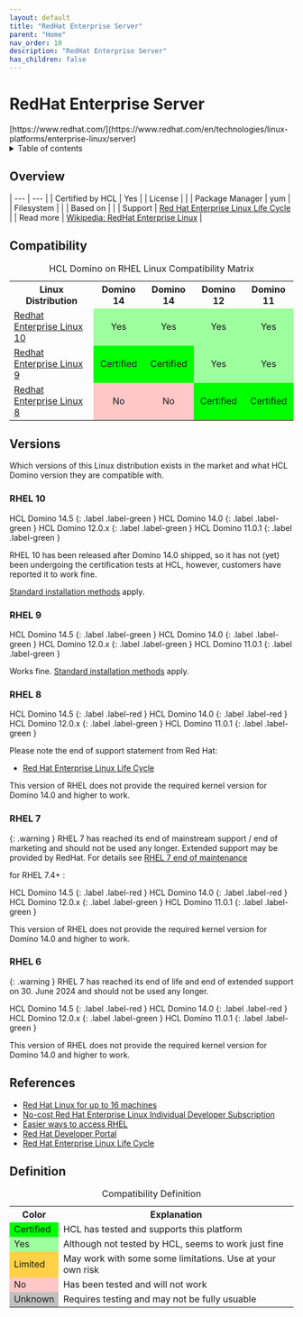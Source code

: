 ```yaml
---
layout: default
title: "RedHat Enterprise Server"
parent: "Home"
nav_order: 10
description: "RedHat Enterprise Server"
has_children: false
---
```

<h1>RedHat Enterprise Server</h1>
[https://www.redhat.com/](https://www.redhat.com/en/technologies/linux-platforms/enterprise-linux/server)

<details close markdown="block">
  <summary>
    Table of contents
  </summary>
  {: .text-delta }
1. TOC
{:toc}
</details>

## Overview

| --- | --- |
| Certified by HCL | Yes |
| License         |    |
| Package Manager | yum |
| Filesystem      |    |
| Based on        |    |
| Support         | [Red Hat Enterprise Linux Life Cycle](https://access.redhat.com/support/policy/updates/errata#Extended_Life_Cycle_Phase) |
| Read more       | [Wikipedia: RedHat Enterprise Linux](https://en.wikipedia.org/wiki/Red_Hat_Enterprise_Linux) |

## Compatibility

<table>
  <caption>HCL Domino on RHEL Linux Compatibility Matrix</caption>
  <tbody>
    <tr>
      <th>Linux Distribution</th>
      <th>Domino 14</th>
      <th>Domino 14</th>
      <th>Domino 12</th>
      <th>Domino 11</th>
    </tr>
    <tr>
      <td><a href="#rhel-10">Redhat Enterprise Linux 10</a></td>
      <td style="background:#9EFF9E;text-align:center;" >Yes</td>
      <td style="background:#9EFF9E;text-align:center;" >Yes</td>
      <td style="background:#9EFF9E;text-align:center;" >Yes</td>
      <td style="background:#9EFF9E;text-align:center;" >Yes</td>
    </tr>
    <tr>
      <td><a href="#rhel-9">Redhat Enterprise Linux 9</a></td>
      <td style="background:#00FF00;text-align:center;" >Certified</td>
      <td style="background:#00FF00;text-align:center;" >Certified</td>
      <td style="background:#9EFF9E;text-align:center;" >Yes</td>
      <td style="background:#9EFF9E;text-align:center;" >Yes</td>
    </tr>
    <tr>
      <td><a href="#rhel-8">Redhat Enterprise Linux 8</a></td>
      <td style="background:#FFC7C7;text-align:center;" >No</td>
      <td style="background:#FFC7C7;text-align:center;" >No</td>
      <td style="background:#00FF00;text-align:center;" >Certified</td>
      <td style="background:#00FF00;text-align:center;" >Certified</td>
    </tr>
  </tbody>
</table>

## Versions
Which versions of this Linux distribution exists in the market and what HCL Domino version they are compatible with.

### RHEL 10

HCL Domino 14.5
{: .label .label-green }
HCL Domino 14.0
{: .label .label-green }
HCL Domino 12.0.x
{: .label .label-green }
HCL Domino 11.0.1
{: .label .label-green }

RHEL 10 has been released after Domino 14.0 shipped, so it has not (yet) been undergoing the certification tests at HCL, however, customers have reported it to work fine.

[Standard installation methods](../installation.md) apply.

### RHEL 9
HCL Domino 14.5
{: .label .label-green }
HCL Domino 14.0
{: .label .label-green }
HCL Domino 12.0.x
{: .label .label-green }
HCL Domino 11.0.1
{: .label .label-green }

Works fine. [Standard installation methods](../installation.md) apply.

### RHEL 8
HCL Domino 14.5
{: .label .label-red }
HCL Domino 14.0
{: .label .label-red }
HCL Domino 12.0.x
{: .label .label-green }
HCL Domino 11.0.1
{: .label .label-green }

Please note the end of support statement from Red Hat:
* [Red Hat Enterprise Linux Life Cycle](https://access.redhat.com/support/policy/updates/errata#Extended_Life_Cycle_Phase)

This version of RHEL does not provide the required kernel version for Domino 14.0 and higher to work.

### RHEL 7

{: .warning }
RHEL 7 has reached its end of mainstream support / end of marketing and should not be used any longer. Extended support may be provided by RedHat. For details see [RHEL 7 end of maintenance](https://www.redhat.com/en/technologies/linux-platforms/enterprise-linux/rhel-7-end-of-maintenance)

for RHEL 7.4+ :

HCL Domino 14.5
{: .label .label-red }
HCL Domino 14.0
{: .label .label-red }
HCL Domino 12.0.x
{: .label .label-green }
HCL Domino 11.0.1
{: .label .label-green }

This version of RHEL does not provide the required kernel version for Domino 14.0 and higher to work.

### RHEL 6
{: .warning }
RHEL 7 has reached its end of life and end of extended support on 30. June 2024 and should not be used any longer. 

HCL Domino 14.5
{: .label .label-red }
HCL Domino 14.0
{: .label .label-red }
HCL Domino 12.0.x
{: .label .label-green }
HCL Domino 11.0.1
{: .label .label-green }

This version of RHEL does not provide the required kernel version for Domino 14.0 and higher to work.
## References

* [Red Hat Linux for up to 16 machines](https://www.redhat.com/en/technologies/linux-platforms/enterprise-linux)
* [No-cost Red Hat Enterprise Linux Individual Developer Subscription](https://developers.redhat.com/articles/faqs-no-cost-red-hat-enterprise-linux)
* [Easier ways to access RHEL](https://www.redhat.com/en/blog/new-year-new-red-hat-enterprise-linux-programs-easier-ways-access-rhel)
* [Red Hat Developer Portal](https://developers.redhat.com/)
* [Red Hat Enterprise Linux Life Cycle](https://access.redhat.com/support/policy/updates/errata#Extended_Life_Cycle_Phase)

## Definition

<table>
  <caption>Compatibility Definition</caption>
  <tbody>
    <tr>
      <th>Color</th>
      <th>Explanation</th>
    </tr>
    <tr>
      <td style="background:#00FF00" title="">Certified</td>
      <td>HCL has tested and supports this platform</td>
    </tr>
    <tr>
      <td style="background:#9EFF9E" title="">Yes</td>
      <td>Although not tested by HCL, seems to work just fine</td>
    </tr>
    <tr>
      <td style="background:#FFD147" title="">Limited</td>
      <td>May work with some some limitations. Use at your own risk</td>
    </tr>
    <tr>
      <td style="background:#FFC7C7" title="">No</td>
      <td>Has been tested and will not work</td>
    </tr>
    <tr>
      <td style="background:#C0C0C0" title="">Unknown</td>
      <td>Requires testing and may not be fully usuable</td>
    </tr>
  </tbody>
</table>